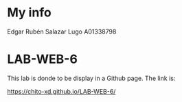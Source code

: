 # My info

Edgar Rubén Salazar Lugo A01338798

# LAB-WEB-6

This lab is donde to be display in a Github page. The link is: 

https://chito-xd.github.io/LAB-WEB-6/